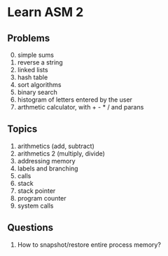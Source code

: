 # Learn ASM 2

## Problems

0. simple sums
1. reverse a string
2. linked lists
3. hash table
4. sort algorithms
5. binary search
1. histogram of letters entered by the user
2. arthmetic calculator, with + - * / and parans

## Topics

1. arithmetics (add, subtract)
2. arithmetics 2 (multiply, divide)
3. addressing memory
4. labels and branching
5. calls
6. stack
7. stack pointer
8. program counter
9. system calls

## Questions

1. How to snapshot/restore entire process memory?
